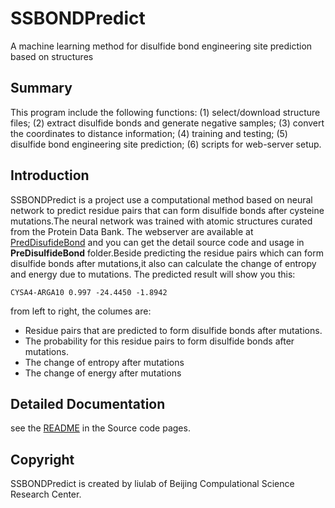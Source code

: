 # SSBONDPredict
A machine learning method for disulfide bond engineering site prediction based on structures

## Summary
This program include the following functions:
(1) select/download structure files; 
(2) extract disulfide bonds and generate negative samples; 
(3) convert the coordinates to distance information; 
(4) training and testing; 
(5) disulfide bond engineering site prediction; 
(6) scripts for web-server setup.

## Introduction
SSBONDPredict is a project use a computational method based on neural network to predict residue pairs that can form disulfide bonds after cysteine mutations.The neural network was trained with atomic structures curated from the Protein Data Bank. The webserver are available at [PredDisufideBond](http://liulab.csrc.ac.cn/ssbondpre) and you can get the detail source code and usage in **PreDisulfideBond** folder.Beside predicting the residue pairs which can form disulfide bonds after mutations,it also can calculate the change of entropy and energy due to mutations. 
The predicted result will show you this: 

```CYSA4-ARGA10 0.997 -24.4450 -1.8942```  

from left to right, the columes are:
* Residue pairs that are predicted to form disulfide bonds after mutations.  
* The probability for this residue pairs to form disulfide bonds after mutations.  
* The change of entropy after mutations  
* The change of energy after mutations  

## Detailed Documentation 
see the [README](https://github.com/LiuLab-CSRC/SSBONDPredict/tree/master/PreDisulfideBond) in the Source code pages.

## Copyright  
SSBONDPredict is created by liulab of Beijing Compulational Science Research Center.
